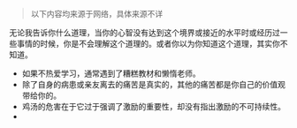 > 以下内容均来源于网络，具体来源不详

无论我告诉你什么道理，当你的心智没有达到这个境界或接近的水平时或经历过一些事情的时候，你是不会理解这个道理的。或者你以为你知道这个道理，其实你不知道。

+ 如果不热爱学习，通常遇到了糟糕教材和懒惰老师。
+ 除了自身的病患或亲友离去的痛苦是真实的，其他的痛苦都是你自己的价值观带给你的。
+ 鸡汤的危害在于它过于强调了激励的重要性，却没有指出激励的不可持续性。
+ 
